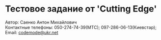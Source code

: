 # Тестовое задание от 'Cutting Edge'
Автор: Саенко Антон Михайлович<br>
Контактные телефоны: 050-274-74-39(МТС); 097-286-06-13(Киевстар);<br>
Email: codemode@ukr.net